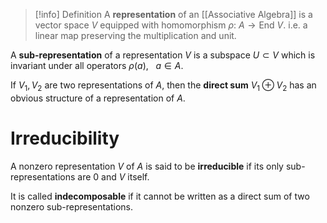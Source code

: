 
>[!info] Definition
>A **representation** of an [[Associative Algebra]] is a vector space $V$ equipped with homomorphism $\rho:\: A \to \textrm{End}\: V$.  i.e. a linear map preserving the multiplication and unit.

A **sub-representation** of a representation $V$ is a subspace $U \subset V$ which is invariant under all operators $\rho(a), \:\:\:a\in A$.  

If $V_{1},V_2$  are two representations of $A$, then the **direct sum** $V_{1} \oplus V_2$ has an obvious structure of a representation of $A$. 


# Irreducibility

A nonzero representation $V$ of $A$ is said to be **irreducible** if its only sub-representations are $0$
and $V$ itself.

It is called **indecomposable** if it cannot be written as a direct sum of two nonzero sub-representations. 